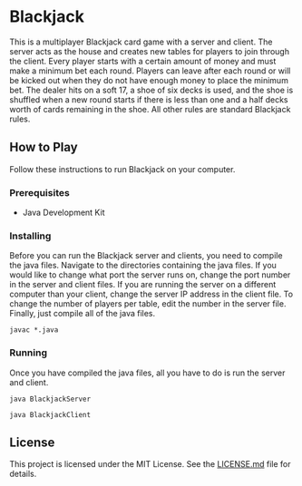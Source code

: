 # Blackjack

This is a multiplayer Blackjack card game with a server and client. The server acts as the house and creates new tables for players to join through the client. Every player starts with a certain amount of money and must make a minimum bet each round. Players can leave after each round or will be kicked out when they do not have enough money to place the minimum bet. The dealer hits on a soft 17, a shoe of six decks is used, and the shoe is shuffled when a new round starts if there is less than one and a half decks worth of cards remaining in the shoe. All other rules are standard Blackjack rules.

## How to Play

Follow these instructions to run Blackjack on your computer.

### Prerequisites

* Java Development Kit

### Installing

Before you can run the Blackjack server and clients, you need to compile the java files. Navigate to the directories containing the java files. If you would like to change what port the server runs on, change the port number in the server and client files. If you are running the server on a different computer than your client, change the server IP address in the client file. To change the number of players per table, edit the number in the server file. Finally, just compile all of the java files.

```
javac *.java
```

### Running

Once you have compiled the java files, all you have to do is run the server and client.

```
java BlackjackServer

java BlackjackClient
```

## License

This project is licensed under the MIT License. See the [LICENSE.md](LICENSE.md) file for details.
